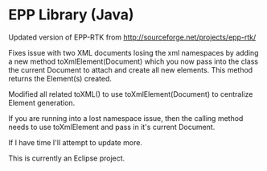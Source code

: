 EPP Library (Java)
==================

Updated version of EPP-RTK from http://sourceforge.net/projects/epp-rtk/

Fixes issue with two XML documents losing the xml namespaces by adding a new method toXmlElement(Document)
which you now pass into the class the current Document to attach and create all new elements.  This method
returns the Element(s) created.

Modified all related toXML() to use toXmlElement(Document) to centralize Element generation.

If you are running into a lost namespace issue, then the calling method needs to use toXmlElement and pass in
it's current Document.

If I have time I'll attempt to update more.

This is currently an Eclipse project.